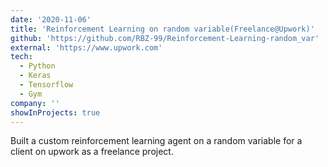 ```yaml
---
date: '2020-11-06'
title: 'Reinforcement Learning on random variable(Freelance@Upwork)'
github: 'https://github.com/RBZ-99/Reinforcement-Learning-random_var'
external: 'https://www.upwork.com'
tech:
  - Python
  - Keras
  - Tensorflow
  - Gym
company: ''
showInProjects: true
---
```


Built a custom reinforcement learning agent on a random variable for a client on upwork as a freelance project.